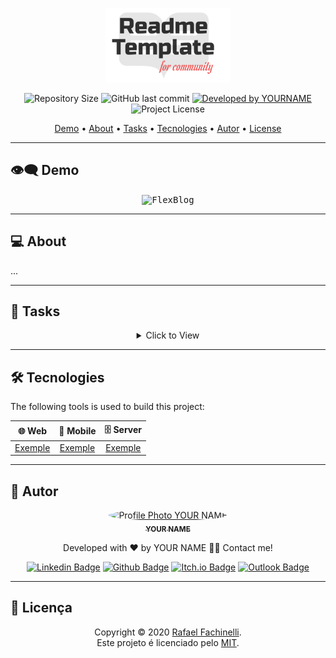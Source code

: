 <p align="center">
  <img alt="PROJECT NAME" src=".github/banner.svg" width="200px"/>
<p>

<p align="center"> 
  <img alt="Repository Size" src="https://img.shields.io/github/repo-size/YOURUSERNAME/flexblog?color=8e44ad&style=for-the-badge">
  <img alt="GitHub last commit" src="https://img.shields.io/github/last-commit/YOURUSERNAME/flexblog?color=8e44ad&style=for-the-badge">
  <a href="https://github.com/rafaelfachinelli">
    <img alt="Developed by YOURNAME" src="https://img.shields.io/badge/Developer-YOUR_NAME-%8e44ad?color=8e44ad&style=for-the-badge">
  </a>
  <img alt="Project License" src="https://img.shields.io/github/license/YOURUSERNAME/YOURREPOSITORY?color=8e44ad&style=for-the-badge"/>
<p>

<p align="center">
 <a href="#eye_speech_bubble-demo">Demo</a> •
 <a href="#computer-about">About</a> •
 <a href="#memo-tasks">Tasks</a> •
 <a href="#hammer_and_wrench-tecnologias">Tecnologies</a> •
 <a href="#boy-autor">Autor</a> •
 <a href="#page_facing_up-licença">License</a>
</p>

---
## :eye_speech_bubble: **Demo**

<p align="center">
  <kbd><img alt="FlexBlog" src="./.github/desktop_demo.png"/></kbd>
<p>
  
---
## :computer: About

...

---
## :memo: **Tasks**

<div align="center">
<details>
<summary>Click to View</summary>

|State|Task|
|:---:|:---|
|||

</details>
</div>

---
## :hammer_and_wrench: **Tecnologies**

The following tools is used to build this project:

<div align="center">

|:globe_with_meridians: Web|:iphone: Mobile|:file_cabinet: Server|
|:---:|:---:|:---:|
|[Exemple](https://exemple.com)|[Exemple](https://exemple.com)|[Exemple](https://exemple.com)|

</div>

---
## :boy: **Autor**

<div align="center">

<a href="https://github.com/rafaelfachinelli">
 <img style="border-radius: 50%;" src="https://avatars3.githubusercontent.com/u/19878139?s=460&u=278a6f44f49af3c8edb13a811f7654dfe6e89341&v=4" width="100px;" alt="Profile Photo YOUR NAME"/>
 <br />
 <sub><b>YOUR NAME</b></sub></a>


Developed with ❤️ by YOUR NAME 👋🏽 Contact me!

[![Linkedin Badge](https://img.shields.io/badge/-YOUR_NAME-blue?style=flat-square&logo=Linkedin&logoColor=white&link=https://www.linkedin.com/in/rafaelfachinelli/)](https://www.linkedin.com/in/rafaelfachinelli/)
[![Github Badge](https://img.shields.io/badge/-YOURNAME-000?style=flat-square&logo=Github&logoColor=white&link=https://github.com/rafaelfachinelli)](https://github.com/rafaelfachinelli)
[![Itch.io Badge](https://img.shields.io/badge/-YOURNAME-FA5C5C?style=flat-square&logo=itch.io&logoColor=white&link=https://rafael-fachinelli.itch.io/)](https://rafael-fachinelli.itch.io/)
[![Outlook Badge](https://img.shields.io/badge/-rafael.fachinelli@fatec.sp.gov.br-0078d4?style=flat-square&logo=microsoft-outlook&logoColor=white&link=mailto:rafael.fachinelli@fatec.sp.gov.br)](mailto:rafael.fachinelli@fatec.sp.gov.br)

</div>

---
## :page_facing_up: **Licença**

<div align="center">

Copyright © 2020 [Rafael Fachinelli](https://github.com/rafaelfachinelli).<br />
Este projeto é licenciado pelo [MIT](./LICENSE).

</div>
